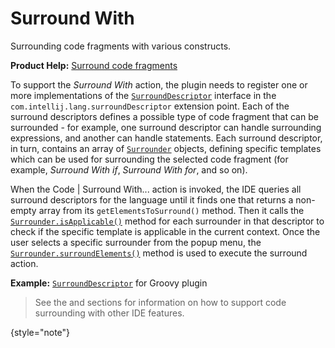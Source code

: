 <!-- Copyright 2000-2023 JetBrains s.r.o. and contributors. Use of this source code is governed by the Apache 2.0 license. -->

# Surround With

<link-summary>Surrounding code fragments with various constructs.</link-summary>

<tldr>

**Product Help:** [Surround code fragments](https://www.jetbrains.com/help/idea/surrounding-blocks-of-code-with-language-constructs.html)

</tldr>

To support the _Surround With_ action, the plugin needs to register one or more implementations of the [`SurroundDescriptor`](%gh-ic%/platform/lang-api/src/com/intellij/lang/surroundWith/SurroundDescriptor.java) interface in the `com.intellij.lang.surroundDescriptor` extension point.
Each of the surround descriptors defines a possible type of code fragment that can be surrounded - for example, one surround descriptor can handle surrounding expressions, and another can handle statements.
Each surround descriptor, in turn, contains an array of [`Surrounder`](%gh-ic%/platform/lang-api/src/com/intellij/lang/surroundWith/Surrounder.java) objects, defining specific templates which can be used for surrounding the selected code fragment (for example, _Surround With if_, _Surround With for_, and so on).

When the <ui-path>Code | Surround With...</ui-path> action is invoked, the IDE queries all surround descriptors for the language until it finds one that returns a non-empty array from its `getElementsToSurround()` method.
Then it calls the [`Surrounder.isApplicable()`](%gh-ic%/platform/lang-api/src/com/intellij/lang/surroundWith/Surrounder.java) method for each surrounder in that descriptor to check if the specific template is applicable in the current context.
Once the user selects a specific surrounder from the popup menu, the [`Surrounder.surroundElements()`](%gh-ic%/platform/lang-api/src/com/intellij/lang/surroundWith/Surrounder.java) method is used to execute the surround action.

**Example:**
[`SurroundDescriptor`](%gh-ic%/plugins/groovy/src/org/jetbrains/plugins/groovy/lang/surroundWith/GroovySurroundDescriptor.java) for Groovy plugin

> See the [](live_templates.md) and [](advanced_postfix_templates.md#surround-postfix-templates) sections for information on how to support code surrounding with other IDE features.
>
{style="note"}
